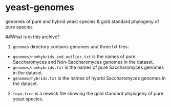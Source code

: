 # yeast-genomes
genomes of pure and hybrid yeast species &amp; gold standard phylogeny of pure species



##What is in this archive?

1. `genomes` directory contains genomes and three txt files:

  * `genomes/nonhybrids_and_outlier.txt` is the names of pure Saccharomyces and Non-Saccharomyces genomes in the dataset.
  * `genomes/nonhybrids.txt` is the names of pure Saccharomyces genomes in the dataset.
  * `genomes/hybrids.txt` is the names of hybrid Saccharomyces genomes in the dataset.

2.  `topo.tree` is a newick file showing the gold standard phylogeny of pure yeast species.



